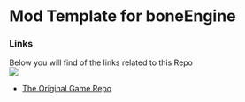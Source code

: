 # Mod Template for boneEngine

### Links
Below you will find of the links related to this Repo</br>
[<img src="https://github.com/thomasa-dev/readme-buttons/blob/main/guildedButton.jpg" size=2%/>](https://guilded.gg/thomas-hub "My Guilded Server")
* [The Original Game Repo](https://github.com/thomasa-dev/boneEngine-private "Private Repo")
